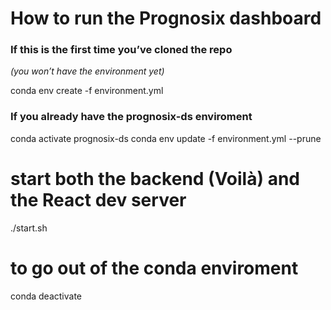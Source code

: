 # How to run the Prognosix dashboard

### If this is the **first** time you’ve cloned the repo  
*(you won’t have the environment yet)*

conda env create -f environment.yml

### If you already have the prognosix-ds enviroment
conda activate prognosix-ds
conda env update -f environment.yml --prune

# start both the backend (Voilà) and the React dev server
./start.sh

# to go out of the conda enviroment
conda deactivate
